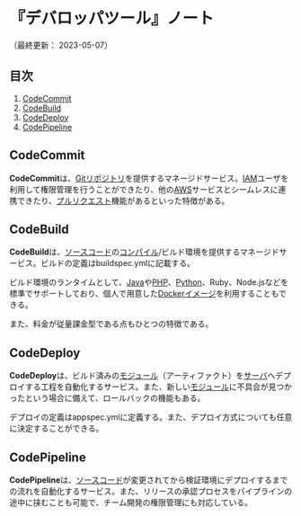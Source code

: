 # 『デバロッパツール』ノート

（最終更新： 2023-05-07）


## 目次

1. [CodeCommit](#codecommit)
1. [CodeBuild](#codebuild)
1. [CodeDeploy](#codedeploy)
1. [CodePipeline](#codepipeline)


## CodeCommit

**CodeCommit**は、[Git](../../../../development/git/_/chapters/git.md#git)[リポジトリ](../../../../development/git/_/chapters/create_repository.md#リポジトリ)を提供するマネージドサービス。[IAM](./security_and_identity.md#iam)ユーザを利用して権限管理を行うことができたり、他の[AWS](./aws.md#aws)サービスとシームレスに連携できたり、[プルリクエスト](../../../../development/git/_/chapters/branch.md#プルリクエスト)機能があるといった特徴がある。


## CodeBuild

**CodeBuild**は、[ソースコード](../../../../programming/_/chapters/programming.md#ソースコード)の[コンパイル](../../../../basics/information_theory/_/chapters/compiler_theory.md#コンパイラ)/ビルド環境を提供するマネージドサービス。ビルドの定義はbuildspec.ymlに記載する。

ビルド環境のランタイムとして、[Java](../../../../programming/_/chapters/programming_language.md#java)や[PHP](../../../../programming/_/chapters/programming_language.md#php)、[Python](../../../../programming/_/chapters/programming_language.md#python)、Ruby、Node.jsなどを標準でサポートしており、個人で用意した[Docker](../../../../development/docker/_/chapters/docker.md#docker)[イメージ](../../../../development/docker/_/chapters/image.md#イメージ)を利用することもできる。

また、料金が従量課金型である点もひとつの特徴である。


## CodeDeploy

**CodeDeploy**は、ビルド済みの[モジュール](../../../../computer/software/_/chapters/package.md#モジュール)（アーティファクト）を[サーバ](../../../../computer/_/chapters/computer.md#サーバ)へデプロイする工程を自動化するサービス。また、新しい[モジュール](../../../../computer/software/_/chapters/package.md#モジュール)に不具合が見つかったという場合に備えて、ロールバックの機能もある。

デプロイの定義はappspec.ymlに定義する。また、デプロイ方式についても任意に決定することができる。


## CodePipeline

**CodePipeline**は、[ソースコード](../../../../programming/_/chapters/programming.md#ソースコード)が変更されてから検証環境にデプロイするまでの流れを自動化するサービス。また、リリースの承認プロセスをパイプラインの途中に挟むことも可能で、チーム開発の権限管理にも対応している。
